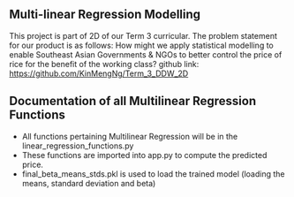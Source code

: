 ## Multi-linear Regression Modelling
This project is part of 2D of our Term 3 curricular. The problem statement for our product is as follows:
How might we apply statistical modelling to enable Southeast Asian Governments & NGOs to better control the price of rice for the benefit of the working class?
github link: https://github.com/KinMengNg/Term_3_DDW_2D

## Documentation of all Multilinear Regression Functions
- All functions pertaining Multilinear Regression will be in the linear_regression_functions.py
- These functions are imported into app.py to compute the predicted price.
- final_beta_means_stds.pkl is used to load the trained model (loading the means, standard deviation and beta)

